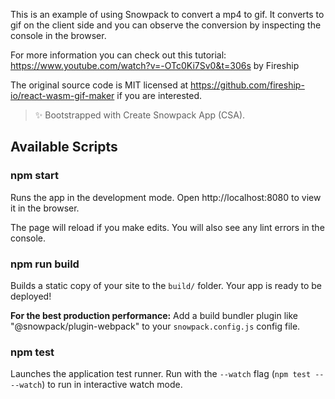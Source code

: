 This is an example of using Snowpack to convert a mp4 to gif. It converts to gif on the client side and you can observe the conversion by inspecting the console in the browser.

For more information you can check out this tutorial: https://www.youtube.com/watch?v=-OTc0Ki7Sv0&t=306s by Fireship 

The original source code is MIT licensed at https://github.com/fireship-io/react-wasm-gif-maker if you are interested.

> ✨ Bootstrapped with Create Snowpack App (CSA).

## Available Scripts

### npm start

Runs the app in the development mode.
Open http://localhost:8080 to view it in the browser.

The page will reload if you make edits.
You will also see any lint errors in the console.

### npm run build

Builds a static copy of your site to the `build/` folder.
Your app is ready to be deployed!

**For the best production performance:** Add a build bundler plugin like "@snowpack/plugin-webpack" to your `snowpack.config.js` config file.

### npm test

Launches the application test runner.
Run with the `--watch` flag (`npm test -- --watch`) to run in interactive watch mode.
